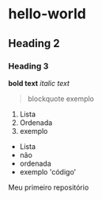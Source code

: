 # hello-world
## Heading 2
### Heading 3
**bold text**
*italic text*
> blockquote
> exemplo
1. Lista 
2. Ordenada
3. exemplo
- Lista
- não 
- ordenada
- exemplo
'código'


Meu primeiro repositório
